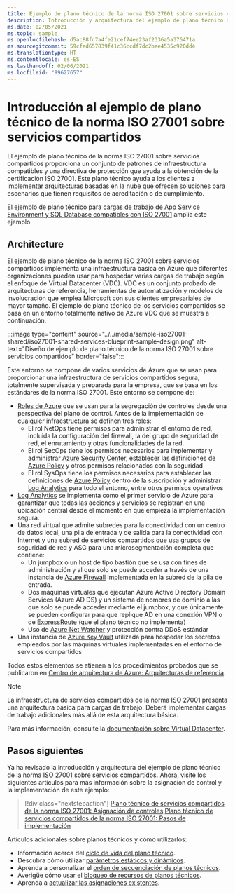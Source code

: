 ```yaml
---
title: Ejemplo de plano técnico de la norma ISO 27001 sobre servicios compartidos, introducción
description: Introducción y arquitectura del ejemplo de plano técnico de la norma ISO 27001 sobre servicios compartidos. Este ejemplo de plano técnico de ejemplo ayuda a los clientes a evaluar determinados controles concretos de la norma ISO 27001.
ms.date: 02/05/2021
ms.topic: sample
ms.openlocfilehash: d5ac88fc7a4fe21cef74ee23af2336a5a376471a
ms.sourcegitcommit: 59cfed657839f41c36ccdf7dc2bee4535c920dd4
ms.translationtype: HT
ms.contentlocale: es-ES
ms.lasthandoff: 02/06/2021
ms.locfileid: "99627657"
---
```

# <a name="overview-of-the-iso-27001-shared-services-blueprint-sample"></a>Introducción al ejemplo de plano técnico de la norma ISO 27001 sobre servicios compartidos

El ejemplo de plano técnico de la norma ISO 27001 sobre servicios compartidos proporciona un conjunto de patrones de infraestructura compatibles y una directiva de protección que ayuda a la obtención de la certificación ISO 27001. Este plano técnico ayuda a los clientes a implementar arquitecturas basadas en la nube que ofrecen soluciones para escenarios que tienen requisitos de acreditación o de cumplimiento.

El ejemplo de plano técnico para [cargas de trabajo de App Service Environment y SQL Database compatibles con ISO 27001](../iso27001-ase-sql-workload/index.md) amplía este ejemplo.

## <a name="architecture"></a>Architecture

El ejemplo de plano técnico de la norma ISO 27001 sobre servicios compartidos implementa una infraestructura básica en Azure que diferentes organizaciones pueden usar para hospedar varias cargas de trabajo según el enfoque de Virtual Datacenter (VDC).
VDC es un conjunto probado de arquitecturas de referencia, herramientas de automatización y modelos de involucración que emplea Microsoft con sus clientes empresariales de mayor tamaño. El ejemplo de plano técnico de los servicios compartidos se basa en un entorno totalmente nativo de Azure VDC que se muestra a continuación.

:::image type="content" source="../../media/sample-iso27001-shared/iso27001-shared-services-blueprint-sample-design.png" alt-text="Diseño de ejemplo de plano técnico de la norma ISO 27001 sobre servicios compartidos" border="false":::

Este entorno se compone de varios servicios de Azure que se usan para proporcionar una infraestructura de servicios compartidos segura, totalmente supervisada y preparada para la empresa, que se basa en los estándares de la norma ISO 27001. Este entorno se compone de:

- [Roles de Azure](../../../../role-based-access-control/overview.md) que se usan para la segregación de controles desde una perspectiva del plano de control. Antes de la implementación de cualquier infraestructura se definen tres roles:
  - El rol NetOps tiene permisos para administrar el entorno de red, incluida la configuración del firewall, la del grupo de seguridad de red, el enrutamiento y otras funcionalidades de la red.
  - El rol SecOps tiene los permisos necesarios para implementar y administrar [Azure Security Center](../../../../security-center/security-center-introduction.md), establecer las definiciones de [Azure Policy](../../../policy/overview.md) y otros permisos relacionados con la seguridad
  - El rol SysOps tiene los permisos necesarios para establecer las definiciones de [Azure Policy](../../../policy/overview.md) dentro de la suscripción y administrar [Log Analytics](../../../../azure-monitor/overview.md) para todo el entorno, entre otros permisos operativos
- [Log Analytics](../../../../azure-monitor/overview.md) se implementa como el primer servicio de Azure para garantizar que todas las acciones y servicios se registran en una ubicación central desde el momento en que empieza la implementación segura.
- Una red virtual que admite subredes para la conectividad con un centro de datos local, una pila de entrada y de salida para la conectividad con Internet y una subred de servicios compartidos que usa grupos de seguridad de red y ASG para una microsegmentación completa que contiene:
  - Un jumpbox o un host de tipo bastión que se usa con fines de administración y al que solo se puede acceder a través de una instancia de [Azure Firewall](../../../../firewall/overview.md) implementada en la subred de la pila de entrada.
  - Dos máquinas virtuales que ejecutan Azure Active Directory Domain Services (Azure AD DS) y un sistema de nombres de dominio a las que solo se puede acceder mediante el jumpbox, y que únicamente se pueden configurar para que replique AD en una conexión VPN o de [ExpressRoute](../../../../expressroute/expressroute-introduction.md) (que el plano técnico no implementa)
  - Uso de [Azure Net Watcher](../../../../network-watcher/network-watcher-monitoring-overview.md) y protección contra DDoS estándar
- Una instancia de [Azure Key Vault](../../../../key-vault/general/overview.md) utilizada para hospedar los secretos empleados por las máquinas virtuales implementadas en el entorno de servicios compartidos

Todos estos elementos se atienen a los procedimientos probados que se publicaron en [Centro de arquitectura de Azure: Arquitecturas de referencia](/azure/architecture/reference-architectures/).

> [!NOTE]
> La infraestructura de servicios compartidos de la norma ISO 27001 presenta una arquitectura básica para cargas de trabajo.
> Deberá implementar cargas de trabajo adicionales más allá de esta arquitectura básica.

Para más información, consulte la [documentación sobre Virtual Datacenter](/azure/architecture/vdc/).

## <a name="next-steps"></a>Pasos siguientes

Ya ha revisado la introducción y arquitectura del ejemplo de plano técnico de la norma ISO 27001 sobre servicios compartidos.
Ahora, visite los siguientes artículos para más información sobre la asignación de control y la implementación de este ejemplo:

> [!div class="nextstepaction"]
> [Plano técnico de servicios compartidos de la norma ISO 27001: Asignación de controles](./control-mapping.md)
> [Plano técnico de servicios compartidos de la norma ISO 27001: Pasos de implementación](./deploy.md)

Artículos adicionales sobre planos técnicos y cómo utilizarlos:

- Información acerca del [ciclo de vida del plano técnico](../../concepts/lifecycle.md).
- Descubra cómo utilizar [parámetros estáticos y dinámicos](../../concepts/parameters.md).
- Aprenda a personalizar el [orden de secuenciación de planos técnicos](../../concepts/sequencing-order.md).
- Averigüe cómo usar el [bloqueo de recursos de planos técnicos](../../concepts/resource-locking.md).
- Aprenda a [actualizar las asignaciones existentes](../../how-to/update-existing-assignments.md).